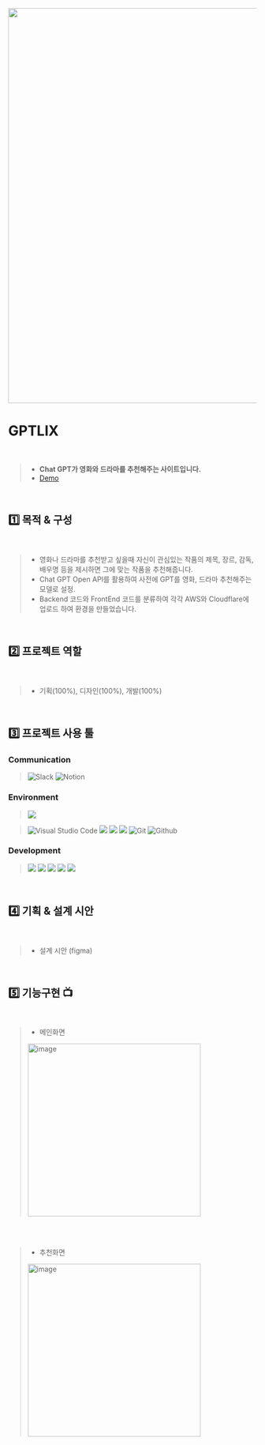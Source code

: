 
<img width="800" src="https://github.com/KHW1025/GPTLIX/assets/119498531/c010630c-8938-4177-998d-011d9670624e"/>

# GPTLIX
<br>

> - **Chat GPT가 영화와 드라마를 추천해주는 사이트입니다.**
> - [Demo](https://movie-recommend-4qv.pages.dev/)
<br>

## 1️⃣ 목적 & 구성
<br>

> - 영화나 드라마를 추천받고 싶을때 자신이 관심있는 작품의 제목, 장르, 감독, 배우명 등을 제시하면 그에 맞는 작품을 추천해줍니다.
> - Chat GPT Open API를 활용하여 사전에 GPT를 영화, 드라마 추천해주는 모델로 설정.
> - Backend 코드와 FrontEnd 코드를 분류하여 각각 AWS와 Cloudflare에 업로드 하여 환경을 만들었습니다.
<br>


## 2️⃣ 프로젝트 역할
<br>

> - 기획(100%), 디자인(100%), 개발(100%)
<br>

 ## 3️⃣ 프로젝트 사용 툴
 
 ### Communication
 
>![Slack](https://img.shields.io/badge/Slack-4A154B?style=for-the-badge&logo=Slack&logoColor=white)
>![Notion](https://img.shields.io/badge/Notion-000000?style=for-the-badge&logo=Notion&logoColor=white)
 
 ### Environment
 
> <img src="https://img.shields.io/badge/Figma-F24E1E?style=for-the-badge&logo=figma&logoColor=white"/> 

>![Visual Studio Code](https://img.shields.io/badge/Visual%20Studio%20Code-007ACC?style=for-the-badge&logo=Visual%20Studio%20Code&logoColor=white)
> <img src="https://img.shields.io/badge/AWS-232F3E?style=for-the-badge&logo=Android Studio&logoColor=white"/>
> <img src="https://img.shields.io/badge/Aws Lambda-FF9900?style=for-the-badge&logo=awslambda&logoColor=white"/>
> <img src="https://img.shields.io/badge/Cloudflare-F38020?style=for-the-badge&logo=cloudflare&logoColor=white"/>
>![Git](https://img.shields.io/badge/Git-F05032?style=for-the-badge&logo=Git&logoColor=white)
>![Github](https://img.shields.io/badge/GitHub-181717?style=for-the-badge&logo=GitHub&logoColor=white)             


### Development

> <img src="https://img.shields.io/badge/html-E34F26?style=for-the-badge&logo=html5&logoColor=white">
> <img src="https://img.shields.io/badge/css-1572B6?style=for-the-badge&logo=css3&logoColor=white">
> <img src="https://img.shields.io/badge/javascript-F7DF1E?style=for-the-badge&logo=javascript&logoColor=black">
> <img src="https://img.shields.io/badge/Node JS-339933?style=for-the-badge&logo=nodedotjs&logoColor=white"/>
> <img src="https://img.shields.io/badge/Express-000000?style=for-the-badge&logo=Express&logoColor=white"/>
<br>

## 4️⃣ 기획 & 설계 시안
<br>

> - 설계 시안 (figma)

<br>

## 5️⃣ 기능구현 📺
<br>

> - 메인화면
> <img width="350" alt="image" src="https://github.com/KHW1025/GPTLIX/assets/119498531/2f9f27f7-98ae-4677-bf5a-e106d3eae1cf">

<br>
<br>

> - 추천화면
> <img width="350" alt="image" src="https://github.com/KHW1025/GPTLIX/assets/119498531/3b97f02a-70c4-4f38-90ab-78951abae9d6">

